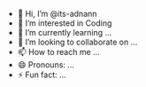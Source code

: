 - 👋 Hi, I’m @its-adnann
- 👀 I’m interested in Coding
- 🌱 I’m currently learning ...
- 💞️ I’m looking to collaborate on ...
- 📫 How to reach me ...
- 😄 Pronouns: ...
- ⚡ Fun fact: ...

<!---
its-adnann is a ✨ special ✨ repository because its `README.md` (this file) appears on your GitHub profile.
You can click the Preview link to take a look at your changes.
--->
